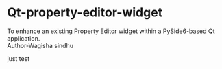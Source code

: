 # Qt-property-editor-widget
To enhance an existing Property Editor widget within a PySide6-based Qt application.
</br>
Author-Wagisha sindhu

just test